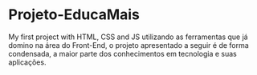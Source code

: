 # Projeto-EducaMais
 My first project with HTML, CSS and JS
 utilizando as ferramentas que já domino na área do Front-End, o projeto apresentado a seguir é de forma condensada, a maior parte dos conhecimentos em tecnologia e suas aplicações.